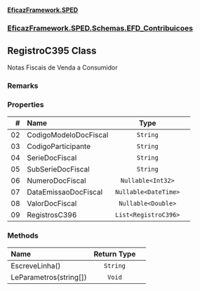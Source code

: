 #### [EficazFramework.SPED](EficazFrameworkSPED.md 'EficazFramework SPED')
### [EficazFramework.SPED.Schemas.EFD_Contribuicoes](EficazFramework.SPED.Schemas.EFD_Contribuicoes.md 'EficazFramework.SPED.Schemas.EFD_Contribuicoes')

## RegistroC395 Class

Notas Fiscais de Venda a Consumidor

### Remarks
### Properties

| # | Name | Type | |
| ---: | :--- | :---: | :--- |
| 02 | CodigoModeloDocFiscal | `String` |  |
| 03 | CodigoParticipante | `String` |  |
| 04 | SerieDocFiscal | `String` |  |
| 05 | SubSerieDocFiscal | `String` |  |
| 06 | NumeroDocFiscal | `Nullable<Int32>` |  |
| 07 | DataEmissaoDocFiscal | `Nullable<DateTime>` |  |
| 08 | ValorDocFiscal | `Nullable<Double>` |  |
| 09 | RegistrosC396 | `List<RegistroC396>` |  |
### Methods

| Name | Return Type | |
| :--- | :---: | :--- |
| EscreveLinha() | `String` |  |
| LeParametros(string[]) | `Void` |  |
